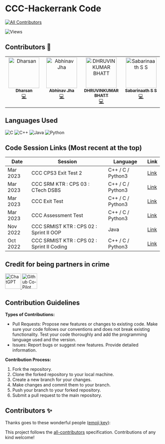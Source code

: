 # CCC-Hackerrank Code 

<!-- ALL-CONTRIBUTORS-BADGE:START - Do not remove or modify this section -->
[![All Contributors](https://img.shields.io/badge/all_contributors-4-orange.svg?style=flat-square)](#contributors-)
<!-- ALL-CONTRIBUTORS-BADGE:END -->

![Views](https://img.shields.io/badge/dynamic/json?color=blue&label=Profile%20views&query=value&url=https%3A%2F%2Fapi.countapi.xyz%2Fhit%2Fvikashpr%2Fhackerrank-ccc)



## Contributors 🚀

<!-- ALL-CONTRIBUTORS-LIST:START - Do not remove or modify this section -->
<!-- prettier-ignore-start -->
<!-- markdownlint-disable -->
<table>
  <tbody>
    <tr>
      <td align="center" valign="top" width="14.28%"><a href="http://www.github.com/dharsan19"><img src="https://avatars.githubusercontent.com/u/104762761?v=4?s=100" width="100px;" alt="Dharsan"/><br /><sub><b>Dharsan</b></sub></a><br /><a href="https://github.com/VikashPR/CCC-Hackerrank/commits?author=dharsan19" title="Code">💻</a></td>
      <td align="center" valign="top" width="14.28%"><a href="https://github.com/KingJha04"><img src="https://avatars.githubusercontent.com/u/123471051?v=4?s=100" width="100px;" alt="Abhinav Jha"/><br /><sub><b>Abhinav Jha</b></sub></a><br /><a href="https://github.com/VikashPR/CCC-Hackerrank/commits?author=KingJha04" title="Code">💻</a></td>
      <td align="center" valign="top" width="14.28%"><a href="https://github.com/dhruvinkumar"><img src="https://avatars.githubusercontent.com/u/75667686?v=4?s=100" width="100px;" alt="DHRUVINKUMAR BHATT"/><br /><sub><b>DHRUVINKUMAR BHATT</b></sub></a><br /><a href="https://github.com/VikashPR/CCC-Hackerrank/commits?author=dhruvinkumar" title="Code">💻</a></td>
      <td align="center" valign="top" width="14.28%"><a href="https://github.com/sabari50312"><img src="https://avatars.githubusercontent.com/u/73357431?v=4?s=100" width="100px;" alt="Sabarinaath S S"/><br /><sub><b>Sabarinaath S S</b></sub></a><br /><a href="https://github.com/VikashPR/CCC-Hackerrank/commits?author=sabari50312" title="Code">💻</a></td>
    </tr>
  </tbody>
</table>

<!-- markdownlint-restore -->
<!-- prettier-ignore-end -->

<!-- ALL-CONTRIBUTORS-LIST:END -->

## Languages Used
![C](https://img.shields.io/badge/C-00599C?style=for-the-badge&logo=c&logoColor=white)
![C++](https://img.shields.io/badge/C++-00599C?style=for-the-badge&logo=c%2B%2B&logoColor=white)
![Java](https://img.shields.io/badge/Java-ED8B00?style=for-the-badge&logo=java&logoColor=white)
![Python](https://img.shields.io/badge/Python3-3776AB?style=for-the-badge&logo=python&logoColor=white)

## Code Session Links (Most recent at the top)

| Date | Session | Language | Link |
| --- | --- | --- | --- |
| Mar 2023 | CCC CPS3 Exit Test 2 |  C++ / C / Python3 | [Link](https://github.com/VikashPR/CCC-Hackerrank/blob/main/March-2023-CPS3-ExitTest2.md) |
| Mar 2023 | CCC SRM KTR : CPS 03 : CTech DSBS | C++ / C / Python3 | [Link](https://github.com/VikashPR/CCC-Hackerrank/blob/main/March-2023-CCC.md) |
| Mar 2023 | CCC Exit Test | C++ / C / Python3 | [Link](https://github.com/VikashPR/CCC-Hackerrank/blob/main/March-2023-ExitTest.md) |
| Mar 2023 | CCC Assessment Test | C++ / C / Python3 | [Link](https://github.com/VikashPR/CCC-Hackerrank/blob/main/March-2023-Test.md) |
| Nov 2022 | CCC SRMIST KTR : CPS 02 : Sprint II OOP | Java | [Link](https://github.com/VikashPR/CCC-Hackerrank/blob/main/Nov-2022-CCC-OOP.md) |
| Oct 2022 | CCC SRMIST KTR : CPS 02 : Sprint II Coding | C++ / C / Python3 | [Link](https://github.com/VikashPR/CCC-Hackerrank/blob/main/Oct-2022-CCC.md) |

## Credit for being partners in crime 

<p align="left">
  <a  href="https://openai.com/blog/chatgpt" target="_blank">
  <img width="50" src="https://raw.githubusercontent.com/lencx/ChatGPT/main/public/logo.png" alt="ChatGPT">
  </a>
  <a href="https://github.com/features/copilot" target="_blank">
  <img width="50" src="https://github.gallerycdn.vsassets.io/extensions/github/copilot/1.77.9225/1677787102885/Microsoft.VisualStudio.Services.Icons.Default" alt="Github Co-Pilot">
  </a>
</p>

## Contribution Guidelines

**Types of Contributions:**
- Pull Requests: Propose new features or changes to existing code. Make sure your code follows our conventions and does not break existing functionality. Test your code thoroughly and add the programming language used and the version.
- Issues: Report bugs or suggest new features. Provide detailed information.

**Contribution Process:**
1. Fork the repository.
2. Clone the forked repository to your local machine.
3. Create a new branch for your changes.
4. Make changes and commit them to your branch.
5. Push your branch to your forked repository.
6. Submit a pull request to the main repository.

## Contributors ✨

Thanks goes to these wonderful people ([emoji key](https://allcontributors.org/docs/en/emoji-key)):

<!-- ALL-CONTRIBUTORS-LIST:START - Do not remove or modify this section -->
<!-- prettier-ignore-start -->
<!-- markdownlint-disable -->
<!-- markdownlint-restore -->
<!-- prettier-ignore-end -->
<!-- ALL-CONTRIBUTORS-LIST:END -->

This project follows the [all-contributors](https://github.com/all-contributors/all-contributors) specification. Contributions of any kind welcome!

